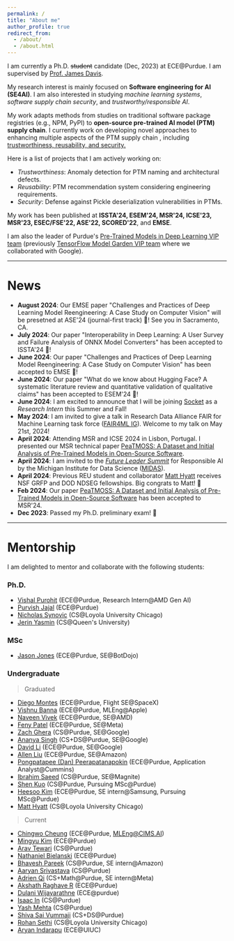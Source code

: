 ```yaml
---
permalink: /
title: "About me"
author_profile: true
redirect_from: 
  - /about/
  - /about.html
---
```



I am currently a Ph.D. ~~student~~ candidate (Dec, 2023) at ECE@Purdue. I am supervised by [Prof. James Davis](https://davisjam.github.io/).

My research interest is mainly focused on **Software engineering for AI (SE4AI)**. I am also interested in studying *machine learning systems*, *software supply chain security*, and *trustworthy/responsible AI*.

My work adapts methods from studies on traditional software package registries (e.g., NPM, PyPI) to **open-source pre-trained AI model (PTM) supply chain**. I currently work on developing novel approaches to enhancing multiple aspects of the PTM supply chain , including <ins>trustworthiness, reusability, and security<ins>.

Here is a list of projects that I am actively working on:
- _Trustworthiness_: Anomaly detection for PTM naming and architectural defects.
- _Reusability_: PTM recommendation system considering engineering requirements.
- _Security_: Defense against Pickle deserialization vulnerabilities in PTMs.

My work has been published at **ISSTA'24, ESEM'24, MSR'24, ICSE'23, MSR'23, ESEC/FSE'22, ASE'22, SCORED'22**, and **EMSE**.

I am also the leader of Purdue's [Pre-Trained Models in Deep Learning VIP team](https://engineering.purdue.edu/VIP/teams/tensorflow) (previously [TensorFlow Model Garden VIP team](https://engineering.purdue.edu/VIP/teams/pretrained-models-in-deep-learning) where we collaborated with Google).

--- 

# News
- **August 2024**: Our EMSE paper "Challenges and Practices of Deep Learning Model Reengineering: A Case Study on Computer Vision" will be presetned at ASE'24 (journal-first track) 🎉! See you in Sacramento, CA.
- **July 2024**: Our paper "Interoperability in Deep Learning: A User Survey and Failure Analysis of ONNX Model Converters" has been accepted to ISSTA'24 🎉!
- **June 2024**: Our paper "Challenges and Practices of Deep Learning Model Reengineering: A Case Study on Computer Vision" has been accepted to EMSE 🎉!
- **June 2024**: Our paper "What do we know about Hugging Face? A systematic literature review and quantitative validation of qualitative claims" has been accepted to ESEM'24 🎉!
- **June 2024**: I am excited to announce that I will be joining [Socket](https://socket.dev/) as a *Research Intern* this Summer and Fall!
- **May 2024**: I am invited to give a talk in Research Data Alliance FAIR for Machine Learning task force ([FAIR4ML IG](https://nam04.safelinks.protection.outlook.com/?url=https%3A%2F%2Fwww.rd-alliance.org%2Fgroups%2Ffair-for-machine-learning-fair4ml-ig&data=05%7C02%7Cjiang784%40purdue.edu%7Cbee2275040f0419d18fe08dc63aea758%7C4130bd397c53419cb1e58758d6d63f21%7C0%7C0%7C638494848986273807%7CUnknown%7CTWFpbGZsb3d8eyJWIjoiMC4wLjAwMDAiLCJQIjoiV2luMzIiLCJBTiI6Ik1haWwiLCJXVCI6Mn0%3D%7C0%7C%7C%7C&sdata=tW7fFIZ7owYg5X13BQwj2YTpC6OccYQzI7YfcCgcSC4%3D&reserved=0)). Welcome to my talk on May 21st, 2024!
- **April 2024**: Attending MSR and ICSE 2024 in Lisbon, Portugal. I presented our MSR technical paper [PeaTMOSS: A Dataset and Initial Analysis of Pre-Trained Models in Open-Source Software](https://wenxin-jiang.github.io/files/publications/MSR24_PeaTMOSS.pdf).
- **April 2024**: I am invited to the [*Future Leader Summit*](https://midas.umich.edu/future-leaders-summit-2024/) for Responsible AI by the Michigan Institute for Data Science ([MIDAS](https://midas.umich.edu/)).
- **April 2024**: Previous REU student and collaborator [Matt Hyatt](https://mhyatt000.github.io/) receives NSF GRFP and DOD NDSEG fellowships. Big congrats to Matt! 🎉
- **Feb 2024**: Our paper [PeaTMOSS: A Dataset and Initial Analysis of Pre-Trained Models in Open-Source Software](https://wenxin-jiang.github.io/files/publications/MSR24_PeaTMOSS.pdf) has been accepted to MSR'24.
- **Dec 2023**: Passed my Ph.D. preliminary exam! 🎉

--- 

# Mentorship
I am delighted to mentor and collaborate with the following students:

### Ph.D.
- [Vishal Purohit](https://www.linkedin.com/in/vishalsp/) (ECE@Purdue, Research Intern@AMD Gen AI)
- [Purvish Jajal](https://www.linkedin.com/in/purvish-jajal-989774190/) (ECE@Purdue)
- [Nicholas Synovic](https://www.linkedin.com/in/nsynovic/) (CS@Loyola University Chicago)
- [Jerin Yasmin](https://www.linkedin.com/in/jerinyasmin) (CS@Queen's University)


### MSc
- [Jason Jones](https://www.linkedin.com/in/jonesjasonh/) (ECE@Purdue, SE@BotDojo)


### Undergraduate
> Graduated
- [Diego Montes](https://www.linkedin.com/in/montes-diego/) (ECE@Purdue, Flight SE@SpaceX)
- [Vishnu Banna](https://www.linkedin.com/in/vishnubanna/) (ECE@Purdue, MLEng@Apple)
- [Naveen Vivek](https://www.linkedin.com/in/naveen-vivek/) (ECE@Purdue, SE@AMD)
- [Feny Patel](https://www.linkedin.com/in/feny-patel/) (ECE@Purdue, SE@Meta) 
- [Zach Ghera](https://www.linkedin.com/in/zghera/) (CS@Purdue, SE@Google)
- [Ananya Singh](https://www.linkedin.com/in/imananyasingh/) (CS+DS@Purdue, SE@Google)
- [David Li](https://www.linkedin.com/in/davidli12/) (ECE@Purdue, SE@Google)
- [Allen Liu](https://www.linkedin.com/in/lenliu3/) (ECE@Purdue, SE@Amazon)
- [Pongpatapee (Dan) Peerapatanapokin](https://www.linkedin.com/in/pongpatapee-peerapatanapokin/) (ECE@Purdue, Application Analyst@Cummins)
- [Ibrahim Saeed](https://www.linkedin.com/in/ibrahimsaeed1/) (CS@Purdue, SE@Magnite)
- [Shen Kuo](https://www.linkedin.com/in/shen-kuo-8a7a821b0/) (CS@Purdue, Pursuing MSc@Purdue)
- [Heesoo Kim](https://www.linkedin.com/in/heesookiim/) (ECE@Purdue, SE intern@Samsung, Pursuing MSc@Purdue)
- [Matt Hyatt](https://mhyatt000.github.io/) (CS@Loyola University Chicago)

> Current 
- [Chingwo Cheung](https://www.linkedin.com/in/chingwo-cheung/) (ECE@Purdue, MLEng@CIMS.AI)
- [Mingyu Kim](https://www.linkedin.com/in/mingyu-ck-kim/) (ECE@Purdue)
- [Arav Tewari](https://www.linkedin.com/in/arav-tewari/) (CS@Purdue)
- [Nathaniel Bielanski](https://www.linkedin.com/in/nathaniel-bielanski-902780227/) (ECE@Purdue)
- [Bhavesh Pareek](https://www.linkedin.com/in/bhavesh-pareek/) (CS@Purdue, SE intern@Amazon)
- [Aaryan Srivastava](https://www.linkedin.com/in/aaryansriva/) (CS@Purdue)
- [Adrien Qi](https://www.linkedin.com/in/aqi/) (CS+Math@Purdue, SE intern@Meta)
- [Akshath Raghave R](https://www.linkedin.com/in/akshathrr/) (ECE@Purdue)
- [Dulani Wijayarathne](https://www.linkedin.com/in/dulaninw/) (ECE@purdue)
- [Isaac In](https://www.linkedin.com/in/isaac-in-a725941b9/) (CS@Purdue)
- [Yash Mehta](https://www.linkedin.com/in/yash-mehta2005/) (CS@Purdue)
- [Shiva Sai Vummaji](https://www.linkedin.com/in/shiva-sai-vummaji/) (CS+DS@Purdue)
- [Rohan Sethi](https://ssl.cs.luc.edu/author/rohan-sethi/) (CS@Loyola University Chicago)
- [Aryan Indarapu](https://www.linkedin.com/in/aryanindarapu/) (ECE@UIUC)
